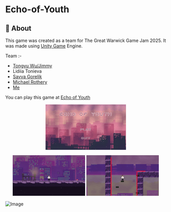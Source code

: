 # Echo-of-Youth

## 📌 About

This game was created as a team for The Great Warwick Game Jam 2025. It was made using [Unity Game](https://unity.com/) Engine.

Team :-

- [Tongyu Wu/Jimmy](https://github.com/NoSameRain)       
- Lidiia Tonieva
- [Savva Gorelik](https://github.com/Nosohvost)     
- [Michael Rothery](https://github.com/michael-rothery-warwick)    
- [Me](https://github.com/RohitKaravadra)

You can play this game at [Echo of Youth](https://vec1or2000.itch.io/echo-of-youth)

<p align="center">
  <img src="Readme/GIF1.gif" width="50%" />
</p>
  
<p align="center">
  <img src="Readme/GIF2.gif" width="45%" />
  <img src="Readme/GIF3.gif" width="45%" />
</p>

![Image](Readme/Image.png)
